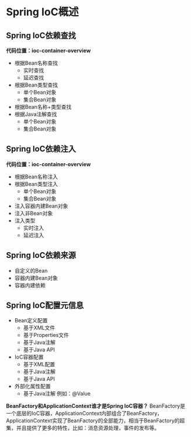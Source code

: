 # Spring IoC概述

## Spring IoC依赖查找

**代码位置：ioc-container-overview**

* 根据Bean名称查找
  * 实时查找
  * 延迟查找
* 根据Bean类型查找
  * 单个Bean对象
  * 集合Bean对象
* 根据Bean名称+类型查找
* 根据Java注解查找
  * 单个Bean对象
  * 集合Bean对象

## Spring IoC依赖注入

**代码位置：ioc-container-overview**

* 根据Bean名称注入
* 根据Bean类型注入
  * 单个Bean对象
  * 集合Bean对象
* 注入容器内建Bean对象
* 注入非Bean对象
* 注入类型
  * 实时注入
  * 延迟注入

## Spring IoC依赖来源

* 自定义的Bean
* 容器内建Bean对象
* 容器内建依赖

## Spring IoC配置元信息

* Bean定义配置
  * 基于XML文件
  * 基于Properties文件
  * 基于Java注解
  * 基于Java API
* IoC容器配置
  * 基于XML配置
  * 基于Java注解
  * 基于Java API
* 外部化属性配置
  * 基于Java注解 例如：@Value

**BeanFactory和ApplicationContext谁才是Spring IoC容器？**
BeanFactory是一个底层的IoC容器，ApplicationContext内部组合了BeanFactory，ApplicationContext实现了BeanFactory的全部能力，相当于BeanFactory的超集，并且提供了更多的特性，比如：消息资源处理，事件的发布等。

